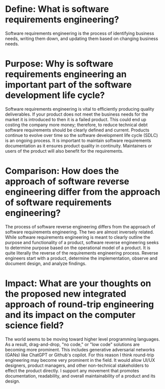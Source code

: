 # Define: What is software requirements engineering?
Software requirements engineering is the process of identifying business needs, writing them down, and updating them based on changing business needs.

# Purpose: Why is software requirements engineering an important part of the software development life cycle?
Software requirements engineering is vital to efficiently producing quality deliverables.  If your product does not meet the business needs for the market it is introduced to then it is a failed product.  This could end up costing the company more money; therefore, to reduce technical debt software requirements should be clearly defined and current.  Products continue to evolve over time so the software development life cycle (SDLC) is an ongoing process.  It is important to maintain software requirements documentation as it ensures product quality in continuity.  Maintainers or users of the product will also benefit for the requirements.

# Comparison: How does the approach of software reverse engineering differ from the approach of software requirements engineering?
The process of software reverse engineering differs from the approach of software requirements engineering.  The two are almost inversely related.  While software requirements engineering is meant to clearly outline the purpose and functionality of a product, software reverse engineering seeks to determine purpose based on the operational model of a product.  It is quite literally the reverse of the requirements engineering process.  Reverse engineers start with a product, determine the implementation, observe and document design, and analyze findings.

# Impact: What are your thoughts on the proposed new integrated approach of round-trip engineering and its impact on the computer science field?
The world seems to be moving toward higher level programming languages.  As a result, drag-and-drop, "no code," or "low code" solutions are becoming more prominent.  This includes generative adversarial networks (GANs) like ChatGPT or Github's copilot.  For this reason I think round-trip engineering may become very prominent in the field.  It would allow UI/UX designers, product managers, and other non-technical stakeholders to effect the product directly.  I support any movement that promotes documentation, readability, and overall maintainability of a product and its design.